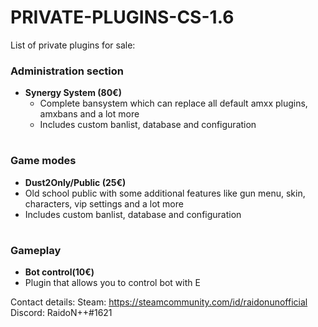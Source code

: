 # PRIVATE-PLUGINS-CS-1.6

List of private plugins for sale:

### Administration section
* **Synergy System (80€)**
  * Complete bansystem which can replace all default amxx plugins, amxbans and a lot more
  * Includes custom banlist, database and configuration
  
 #
  
 ### Game modes
* **Dust2Only/Public (25€)**
 * Old school public with some additional features like gun menu, skin, characters, vip settings and a lot more
 * Includes custom banlist, database and configuration

#

 ### Gameplay
 * **Bot control(10€)**
  * Plugin that allows you to control bot with E
  
Contact details:
Steam: https://steamcommunity.com/id/raidonunofficial
Discord: RaidoN++#1621
